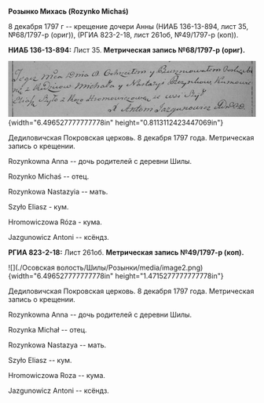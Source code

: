 **Розынко Михась (Rozynko Michaś)**

8 декабря 1797 г -- крещение дочери Анны (НИАБ 136-13-894, лист 35,
№68/1797-р (ориг)), (РГИА 823-2-18, лист 261об, №49/1797-р (коп)).

**НИАБ 136-13-894:** Лист 35. **Метрическая запись №68/1797-р (ориг).**

![](./media/dbe2b34d247fd0c9670f07f9e079ac8baf8239f8.png){width="6.496527777777778in"
height="0.8113112423447069in"}

Дедиловичская Покровская церковь. 8 декабря 1797 года. Метрическая
запись о крещении.

Rozynkowna Anna -- дочь родителей с деревни Шилы.

Rozynko Michaś -- отец.

Rozynkowa Nastazyia -- мать.

Szyło Eliasz - кум.

Hromowiczowa Róza - кума.

Jazgunowicz Antoni -- ксёндз.

**РГИА 823-2-18:** Лист 261об. **Метрическая запись №49/1797-р (коп).**

![](./Осовская волость/Шилы/Розынки/media/image2.png){width="6.496527777777778in"
height="1.4715277777777778in"}

Дедиловичская Покровская церковь. 8 декабря 1797 года. Метрическая
запись о крещении.

Rozynkowna Anna -- дочь родителей с деревни Шилы.

Rozynka Michał -- отец.

Rozynkowa Nastazya -- мать.

Szyło Eliasz -- кум.

Hromowiczowa Roza -- кума.

Jazgunowicz Antoni -- ксёндз.
